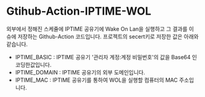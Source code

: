 # Gtihub-Action-IPTIME-WOL

외부에서 정해진 스케쥴에 IPTIME 공유기에 Wake On Lan을 실행하고 그 결과를 이슈에 저장하는 Github-Action 코드입니다.
프로젝트의 secert키로 저장한 값은 아래와 같습니다.

- IPTIME_BASIC : IPTIME 공유기 '관리자 계정:계정 비밀번호'의 값을 Base64 인코딩한값입니다.
- IPTIME_DOMAIN : IPTIME 공유기의 외부 도메인입니다.
- IPTIME_MAC : IPTIME 공유기를 통하여 WOL을 실행할 컴퓨터의 MAC 주소입니다.
